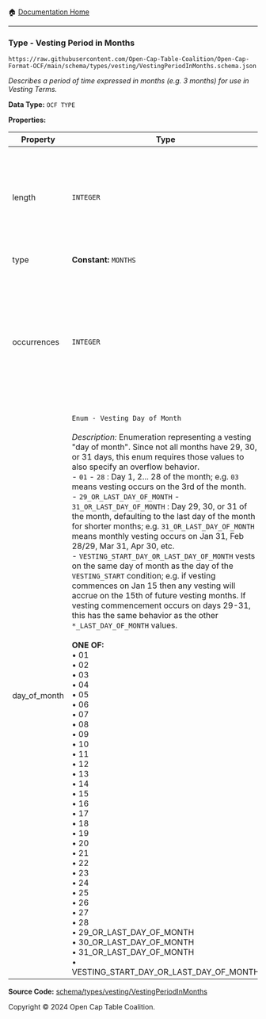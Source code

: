:house: [Documentation Home](../../../../README.md)

---

### Type - Vesting Period in Months

`https://raw.githubusercontent.com/Open-Cap-Table-Coalition/Open-Cap-Format-OCF/main/schema/types/vesting/VestingPeriodInMonths.schema.json`

_Describes a period of time expressed in months (e.g. 3 months) for use in Vesting Terms._

**Data Type:** `OCF TYPE`

**Properties:**

| Property     | Type                                                                                                                                                                                                                                                                                                                                                                                                                                                                                                                                                                                                                                                                                                                                                                                                                                                                                                                                                                                                                                                                                                                                                                                                                                                                                                                                                                                                                                                                                                                                                                                    | Description                                                                                                                | Required   |
| ------------ | --------------------------------------------------------------------------------------------------------------------------------------------------------------------------------------------------------------------------------------------------------------------------------------------------------------------------------------------------------------------------------------------------------------------------------------------------------------------------------------------------------------------------------------------------------------------------------------------------------------------------------------------------------------------------------------------------------------------------------------------------------------------------------------------------------------------------------------------------------------------------------------------------------------------------------------------------------------------------------------------------------------------------------------------------------------------------------------------------------------------------------------------------------------------------------------------------------------------------------------------------------------------------------------------------------------------------------------------------------------------------------------------------------------------------------------------------------------------------------------------------------------------------------------------------------------------------------------- | -------------------------------------------------------------------------------------------------------------------------- | ---------- |
| length       | `INTEGER`                                                                                                                                                                                                                                                                                                                                                                                                                                                                                                                                                                                                                                                                                                                                                                                                                                                                                                                                                                                                                                                                                                                                                                                                                                                                                                                                                                                                                                                                                                                                                                               | The quantity of `type` units of time; e.g. for 3 months, this would be `3`; for 30 days, this would be `30`                | `REQUIRED` |
| type         | **Constant:** `MONTHS`                                                                                                                                                                                                                                                                                                                                                                                                                                                                                                                                                                                                                                                                                                                                                                                                                                                                                                                                                                                                                                                                                                                                                                                                                                                                                                                                                                                                                                                                                                                                                                  | Scalar Constant                                                                                                            | `REQUIRED` |
| occurrences  | `INTEGER`                                                                                                                                                                                                                                                                                                                                                                                                                                                                                                                                                                                                                                                                                                                                                                                                                                                                                                                                                                                                                                                                                                                                                                                                                                                                                                                                                                                                                                                                                                                                                                               | The number of times this vesting period triggers. If vesting occurs monthly for 36 months, for example, this would be `36` | `REQUIRED` |
| day_of_month | `Enum - Vesting Day of Month`</br></br>_Description:_ Enumeration representing a vesting "day of month". Since not all months have 29, 30, or 31 days, this enum requires those values to also specify an overflow behavior.</br> - `01` - `28` : Day 1, 2... 28 of the month; e.g. `03` means vesting occurs on the 3rd of the month.</br> - `29_OR_LAST_DAY_OF_MONTH` - `31_OR_LAST_DAY_OF_MONTH` : Day 29, 30, or 31 of the month, defaulting to the last day of the month for shorter months; e.g. `31_OR_LAST_DAY_OF_MONTH` means monthly vesting occurs on Jan 31, Feb 28/29, Mar 31, Apr 30, etc.</br> - `VESTING_START_DAY_OR_LAST_DAY_OF_MONTH` vests on the same day of month as the day of the `VESTING_START` condition; e.g. if vesting commences on Jan 15 then any vesting will accrue on the 15th of future vesting months. If vesting commencement occurs on days 29-31, this has the same behavior as the other `*_LAST_DAY_OF_MONTH` values.</br></br>**ONE OF:** </br>&bull; 01 </br>&bull; 02 </br>&bull; 03 </br>&bull; 04 </br>&bull; 05 </br>&bull; 06 </br>&bull; 07 </br>&bull; 08 </br>&bull; 09 </br>&bull; 10 </br>&bull; 11 </br>&bull; 12 </br>&bull; 13 </br>&bull; 14 </br>&bull; 15 </br>&bull; 16 </br>&bull; 17 </br>&bull; 18 </br>&bull; 19 </br>&bull; 20 </br>&bull; 21 </br>&bull; 22 </br>&bull; 23 </br>&bull; 24 </br>&bull; 25 </br>&bull; 26 </br>&bull; 27 </br>&bull; 28 </br>&bull; 29_OR_LAST_DAY_OF_MONTH </br>&bull; 30_OR_LAST_DAY_OF_MONTH </br>&bull; 31_OR_LAST_DAY_OF_MONTH </br>&bull; VESTING_START_DAY_OR_LAST_DAY_OF_MONTH | The calendar day of a month to award vesting.                                                                              | `REQUIRED` |

**Source Code:** [schema/types/vesting/VestingPeriodInMonths](../../../../../schema/types/vesting/VestingPeriodInMonths.schema.json)

Copyright © 2024 Open Cap Table Coalition.
